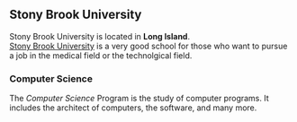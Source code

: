 ## Stony Brook University
Stony Brook University is located in **Long Island**.  
[Stony Brook University](https://www.stonybrook.edu/) is a very good school for those who want to pursue a job in the medical field or the technolgical field.  

### Computer Science
The _Computer Science_ Program is the study of computer programs. It includes the architect of computers, the software, and many more.

